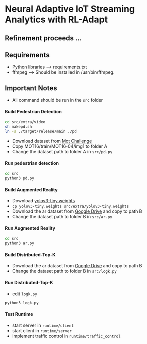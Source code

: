# Neural Adaptive IoT Streaming Analytics with RL-Adapt

## Refinement proceeds ...


## Requirements
* Python libraries --> requirements.txt
* ffmpeg --> Should be installed in /usr/bin/ffmpeg.

## Important Notes
* All command should be run in the `src` folder


#### Build Pedestrian Detection
```sh
cd src/extra/video
sh makepd.sh
ln -s ./target/release/main ./pd
``` 
* Download dataset from [Mot Challenge](https://motchallenge.net/data/MOT16.zip)
* Copy MOT16/train/MOT16-04/img1 to folder A
* Change the dataset path to folder A in `src/pd.py`

#### Run pedestrian detection
```sh
cd src
python3 pd.py
```

#### Build Augmented Reality
* Download [yolov3-tiny.weights](https://pjreddie.com/media/files/yolov3-tiny.weights)
* `cp yolov3-tiny.weights src/extra/yolov3-tiny.weights`
* Download the ar dataset from [Google Drive](https://drive.google.com/drive/folders/14eeDxWjzuJIV8W_jFYpSf7PrV1y68qy1?usp=sharing) and copy to path B
* Change the dataset path to folder B in `src/ar.py`



#### Run Augmented Reality
```sh
cd src
python3 ar.py
```

#### Build Distributed-Top-K
* Download the ar dataset from [Google Drive](https://drive.google.com/drive/folders/14eeDxWjzuJIV8W_jFYpSf7PrV1y68qy1?usp=sharing) and copy to path B
* Change the dataset path to folder B in `src/logk.py`

#### Run Distributed-Top-K
* edit `logk.py`
```sh
python3 logk.py
```

#### Test Runtime
* start server in `runtime/client`
* start client in `runtime/server`
* implement traffic control in `runtime/traffic_control`
